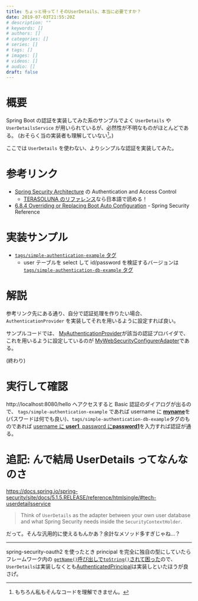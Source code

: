 ```yaml
---
title: ちょっと待って！そのUserDetails、本当に必要ですか？
date: 2019-07-03T21:55:20Z
# description: ""
# keywords: []
# authors: []
# categories: []
# series: []
# tags: []
# images: []
# videos: []
# audio: []
draft: false
---
```


# 概要

Spring Boot の認証を実装してみた系のサンプルでよく `UserDetails` や `UserDetailsService` が用いられているが、必然性が不明なものがほとんどである。
(おそらく当の実装者も理解していない[^1]。)

[^1]: もちろん私もそんなコードを理解できません。

ここでは `UserDetails` を使わない、よりシンプルな認証を実装してみた。

# 参考リンク

- [Spring Security Architecture](https://spring.io/guides/topicals/spring-security-architecture/) の Authentication and Access Control
  - [TERASOLUNA のリファレンス](http://terasolunaorg.github.io/guideline/5.5.1.RELEASE/ja/Security/Authentication.html#id3)なら日本語で読める！
- [6.8.4 Overriding or Replacing Boot Auto Configuration](https://docs.spring.io/spring-security/site/docs/5.1.5.RELEASE/reference/htmlsingle/#oauth2resourceserver-sansboot) - Spring Security Reference

# 実装サンプル

- [`tags/simple-authentication-example` タグ](https://github.com/yukihane/hello-java/tree/tags/simple-authentication-example/spring/spring-security-auth-example)
  - user テーブルを select して id/password を検証するバージョンは[`tags/simple-authentication-db-example` タグ](https://github.com/yukihane/hello-java/tree/tags/simple-authentication-db-example/spring/spring-security-auth-example)

# 解説

参考リンク先にある通り、自分で認証処理を作りたい場合、 `AuthenticationProvider` を実装してそれを用いるように設定すれば良い。

サンプルコードでは、 [MyAuthenticationProvider](https://github.com/yukihane/hello-java/blob/tags/simple-authentication-example/spring/spring-security-auth-example/src/main/java/com/github/yukihane/springsecurityauthexample/security/MyAuthenticationProvider.java)が該当の認証プロバイダで、これを用いるように設定しているのが [MyWebSecurityConfigurerAdapter](https://github.com/yukihane/hello-java/blob/tags/simple-authentication-example/spring/spring-security-auth-example/src/main/java/com/github/yukihane/springsecurityauthexample/config/MyWebSecurityConfigurerAdapter.java#L22)である。

(終わり)

# 実行して確認

http://localhost:8080/hello へアクセスすると Basic 認証のダイアログが出るので、 `tags/simple-authentication-example` であれば username に [**myname**](https://github.com/yukihane/hello-java/blob/tags/simple-authentication-example/spring/spring-security-auth-example/src/main/java/com/github/yukihane/springsecurityauthexample/security/MyAuthenticationProvider.java#L17)を(パスワードは何でも良い)、`tags/simple-authentication-db-example`タグのものであれば [username に **user1**, password に**password1**](https://github.com/yukihane/hello-java/blob/tags/simple-authentication-db-example/spring/spring-security-auth-example/src/main/resources/data.sql#L1)を入力すれば認証が通る。

# 追記: んで結局 UserDetails ってなんなのさ

https://docs.spring.io/spring-security/site/docs/5.1.5.RELEASE/reference/htmlsingle/#tech-userdetailsservice

> Think of `UserDetails` as the adapter between your own user database and what Spring Security needs inside the `SecurityContextHolder`.

だって。そんな汎用的に使えるもんかあ？余計なメソッド多すぎじゃね…？

---

spring-security-oauth2 を使ったとき principal を完全に独自の型にしていたらフレームワーク内の [`getName()`呼び出しで`toString()`されて困った](https://github.com/spring-projects/spring-security/blob/5.1.5.RELEASE/core/src/main/java/org/springframework/security/authentication/AbstractAuthenticationToken.java#L93)ので、`UserDetails`は実装しなくとも[AuthenticatedPrincipal](https://github.com/spring-projects/spring-security/blob/5.1.5.RELEASE/core/src/main/java/org/springframework/security/authentication/AbstractAuthenticationToken.java#L86)は実装しといたほうが良さげ。
